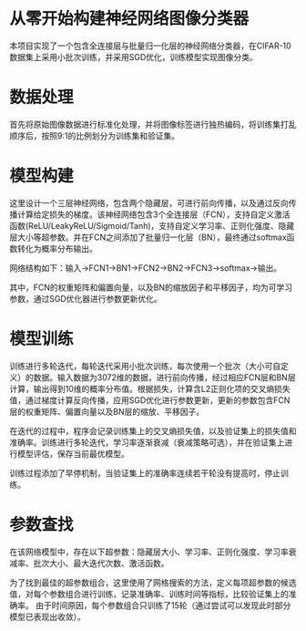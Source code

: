 # 从零开始构建神经网络图像分类器
本项目实现了一个包含全连接层与批量归一化层的神经网络分类器，在CIFAR-10数据集上采用小批次训练，并采用SGD优化，训练模型实现图像分类。

# 数据处理
首先将原始图像数据进行标准化处理，并将图像标签进行独热编码，将训练集打乱顺序后，按照9:1的比例划分为训练集和验证集。

# 模型构建
这里设计一个三层神经网络，包含两个隐藏层，可进行前向传播，以及通过反向传播计算给定损失的梯度。该神经网络包含3个全连接层（FCN），支持自定义激活函数(ReLU/LeakyReLU/Sigmoid/Tanh)，支持自定义学习率、正则化强度、隐藏层大小等超参数。并在FCN之间添加了批量归一化层（BN），最终通过softmax函数转化为概率分布输出。

网络结构如下：输入->FCN1->BN1->FCN2->BN2->FCN3->softmax->输出。

其中，FCN的权重矩阵和偏置向量，以及BN的缩放因子和平移因子，均为可学习参数，通过SGD优化器进行参数更新优化。

# 模型训练
训练进行多轮迭代，每轮迭代采用小批次训练，每次使用一个批次（大小可自定义）的数据。输入数据为3072维的数据，进行前向传播，经过相应FCN层和BN层计算，输出得到10维的概率分布值。根据损失，计算含L2正则化项的交叉熵损失值，通过梯度计算反向传播，应用SGD优化进行参数更新，更新的参数包含FCN层的权重矩阵、偏置向量以及BN层的缩放、平移因子。

在迭代的过程中，程序会记录训练集上的交叉熵损失值，以及验证集上的损失值和准确率。训练进行多轮迭代，学习率逐渐衰减（衰减策略可选），并在验证集上进行模型评估，保存当前最优模型。

训练过程添加了早停机制，当验证集上的准确率连续若干轮没有提高时，停止训练。

# 参数查找
在该网络模型中，存在以下超参数：隐藏层大小、学习率、正则化强度、学习率衰减率、批次大小、最大迭代次数、激活函数。

为了找到最佳的超参数组合，这里使用了网格搜索的方法，定义每项超参数的候选值，对每个参数组合进行训练，记录准确率、训练时间等指标，比较验证集上的准确率。
由于时间原因，每个参数组合只训练了15轮（通过尝试可以发现此时部分模型已表现出收敛）。

